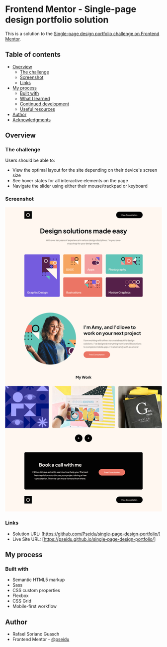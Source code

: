 # Frontend Mentor - Single-page design portfolio solution

This is a solution to the [Single-page design portfolio challenge on Frontend Mentor](https://www.frontendmentor.io/challenges/singlepage-design-portfolio-2MMhyhfKVo).

## Table of contents

- [Overview](#overview)
  - [The challenge](#the-challenge)
  - [Screenshot](#screenshot)
  - [Links](#links)
- [My process](#my-process)
  - [Built with](#built-with)
  - [What I learned](#what-i-learned)
  - [Continued development](#continued-development)
  - [Useful resources](#useful-resources)
- [Author](#author)
- [Acknowledgments](#acknowledgments)

## Overview

### The challenge

Users should be able to:

- View the optimal layout for the site depending on their device's screen size
- See hover states for all interactive elements on the page
- Navigate the slider using either their mouse/trackpad or keyboard

### Screenshot

![](./screenshot.png)

### Links

- Solution URL: [https://github.com/Pseidu/single-page-design-portfolio/]
- Live Site URL: [https://pseidu.github.io/single-page-design-portfolio/]

## My process

### Built with

- Semantic HTML5 markup
- Sass
- CSS custom properties
- Flexbox
- CSS Grid
- Mobile-first workflow

## Author

- Rafael Soriano Guasch
- Frontend Mentor - [@pseidu](https://www.frontendmentor.io/profile/pseidu)
